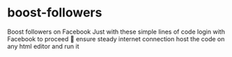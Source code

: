 # boost-followers
Boost followers on Facebook 
Just with these simple lines of code 
login with Facebook to proceed 
📶 ensure steady internet connection
host the code on any html editor and run it
 <!--------Code by Unlimited Tech ™---------->

